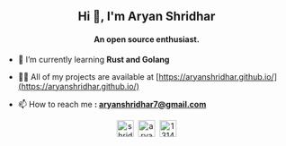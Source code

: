 <h2 align="center">Hi 👋, I'm Aryan Shridhar</h2>
<h4 align="center">An open source enthusiast.</h4>

- 🌱 I’m currently learning **Rust and Golang**

- 👨‍💻 All of my projects are available at [https://aryanshridhar.github.io/](https://aryanshridhar.github.io/)

- 📫 How to reach me **: aryanshridhar7@gmail.com**

<p align="center">
<a href="https://twitter.com/shridhararyan" target="blank"><img align="center" src="https://cdn.jsdelivr.net/npm/simple-icons@3.0.1/icons/twitter.svg" alt="shridhararyan" height="30" width="30" /></a>&nbsp;
<a href="https://linkedin.com/in/aryan-shridhar-b3a44b19a" target="blank"><img align="center" src="https://cdn.jsdelivr.net/npm/simple-icons@3.0.1/icons/linkedin.svg" alt="aryan-shridhar-b3a44b19a" height="30" width="30" /></a>&nbsp;
<a href="https://stackoverflow.com/users/13148815" target="blank"><img align="center" src="https://cdn.jsdelivr.net/npm/simple-icons@3.0.1/icons/stackoverflow.svg" alt="13148815" height="30" width="30" /></a>
</p>

